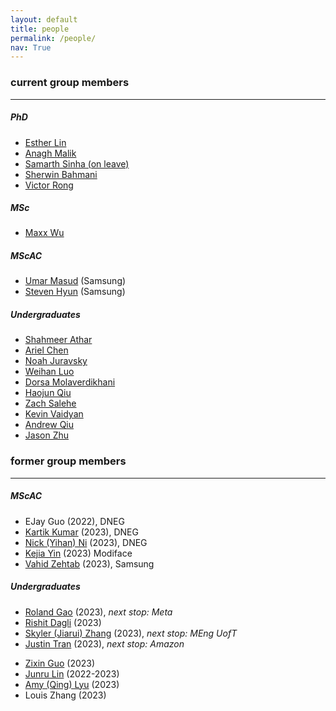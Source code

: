 ```yaml
---
layout: default
title: people
permalink: /people/
nav: True
---
```


### current group members
- - -

##### PhD
* [Esther Lin](https://estherlin.github.io/)
* [Anagh Malik](https://anaghmalik.github.io/)
* [Samarth Sinha (on leave)](https://www.samsinha.me/)
* [Sherwin Bahmani](https://sherwinbahmani.github.io/)
* [Victor Rong](https://www.lessvrong.com/)

##### MSc
* [Maxx Wu](https://ca.linkedin.com/in/maxx-wu-8b572a200)

##### MScAC
* [Umar Masud](https://umar07.github.io/) (Samsung)
* [Steven Hyun](https://www.linkedin.com/in/steven-hyun-311a51164/) (Samsung)

##### Undergraduates
* [Shahmeer Athar](https://ca.linkedin.com/in/shahmeerathar)
* [Ariel Chen](https://www.linkedin.com/in/sirui-chen-6492a0232/)
* [Noah Juravsky](https://ca.linkedin.com/in/noah-juravsky-494bb31b5)
* [Weihan Luo](https://www.linkedin.com/in/wei-han-luo/)
* [Dorsa Molaverdikhani](https://ca.linkedin.com/in/dorsa-molaverdikhani)
* [Haojun Qiu](https://ca.linkedin.com/in/haojun-qiu-2630431a6)
* [Zach Salehe](https://ca.linkedin.com/in/zachsalehe)
* [Kevin Vaidyan](https://ae.linkedin.com/in/kevin-kurian-thomas-vaidyan-7192551b7)
* [Andrew Qiu](https://andrewqiu.me/)
* [Jason Zhu](https://zhuyuezx.github.io/)

### former group members
- - - 

##### MScAC
* EJay Guo (2022), DNEG
* [Kartik Kumar](https://www.linkedin.com/in/kartikaeya-kumar-2393b7258) (2023), DNEG
* [Nick (Yihan) Ni](https://www.linkedin.com/in/yihanni/?originalSubdomain=ca) (2023), DNEG
* [Kejia Yin](https://yinkejia.github.io/) (2023) Modiface
* [Vahid Zehtab](https://zehtab.me/) (2023), Samsung


##### Undergraduates
* [Roland Gao](https://ca.linkedin.com/in/roland-gao) (2023), *next stop: Meta*
* [Rishit Dagli](https://www.rishit.tech/) (2023)
* [Skyler (Jiarui) Zhang](https://ca.linkedin.com/in/jiaruizhangskyler) (2023), *next stop: MEng UofT*
* [Justin Tran](https://www.linkedin.com/in/justin-tran-816199165) (2023), *next stop: Amazon*
<!--- * [Shahmeer Athar](https://ca.linkedin.com/in/shahmeerathar) (2023) -->
* [Zixin Guo](https://cn.linkedin.com/in/zixin-guo-bb5087208) (2023)
* [Junru Lin](https://junrul.github.io/) (2022-2023)
* [Amy (Qing) Lyu](https://www.linkedin.com/in/amylyu1123/) (2023)
* Louis Zhang (2023)
